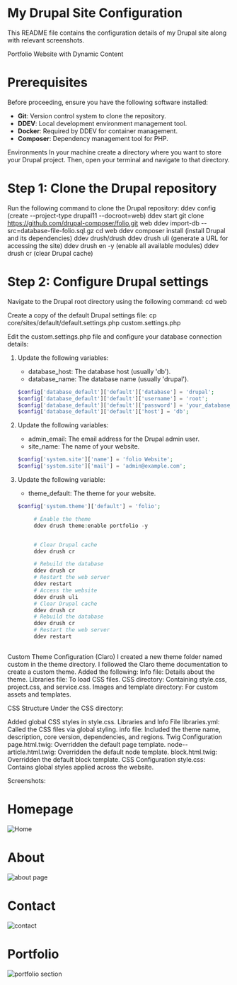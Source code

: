 # My Drupal Site Configuration  
This README file contains the configuration details of my Drupal site along with relevant screenshots. 

Portfolio Website with Dynamic Content  

# Prerequisites  

Before proceeding, ensure you have the following software installed:  

- **Git**: Version control system to clone the repository.  
- **DDEV**: Local development environment management tool.  
- **Docker**: Required by DDEV for container management.  
- **Composer**: Dependency management tool for PHP.  

Environments
In your machine create a directory where you want to store your Drupal project. Then, open your terminal and navigate to that directory.
# Step 1: Clone the Drupal repository

Run the following command to clone the Drupal repository:
ddev config (create --project-type drupal11 --docroot=web)
ddev start
git clone https://github.com/drupal-composer/folio.git web
ddev import-db --src=database-file-folio.sql.gz 
cd web
ddev composer install (install Drupal and its dependencies)
ddev drush/drush
ddev drush uli (generate a URL for accessing the site)
ddev drush en -y (enable all available modules)
ddev drush cr (clear Drupal cache)

# Step 2: Configure Drupal settings

Navigate to the Drupal root directory using the following command:
cd web

Create a copy of the default Drupal settings file:
cp core/sites/default/default.settings.php custom.settings.php

Edit the custom.settings.php file and configure your database connection details:

1. Update the following variables:
   - database_host: The database host (usually 'db').
   - database_name: The database name (usually 'drupal').   

   ```php
   $config['database_default']['default']['database'] = 'drupal';
   $config['database_default']['default']['username'] = 'root';
   $config['database_default']['default']['password'] = 'your_database_password';
   $config['database_default']['default']['host'] = 'db';
   ```

2. Update the following variables:
   - admin_email: The email address for the Drupal admin user.
   - site_name: The name of your website.
   ```php
   $config['system.site']['name'] = 'folio Website';
   $config['system.site']['mail'] = 'admin@example.com';
   ```

3. Update the following variable:
   - theme_default: The theme for your website.
   ```php
   $config['system.theme']['default'] = 'folio';

        # Enable the theme
        ddev drush theme:enable portfolio -y


        # Clear Drupal cache
        ddev drush cr

        # Rebuild the database
        ddev drush cr
        # Restart the web server
        ddev restart
        # Access the website
        ddev drush uli
        # Clear Drupal cache
        ddev drush cr
        # Rebuild the database
        ddev drush cr
        # Restart the web server
        ddev restart
        

Custom Theme Configuration (Claro)
I created a new theme folder named custom in the theme directory.
I followed the Claro theme documentation to create a custom theme.
Added the following:
Info file: Details about the theme.
Libraries file: To load CSS files.
CSS directory: Containing style.css, project.css, and service.css.
Images and template directory: For custom assets and templates.


  CSS Structure
Under the CSS directory:

Added global CSS styles in style.css.
Libraries and Info File
libraries.yml: Called the CSS files via global styling.
info file: Included the theme name, description, core version, dependencies, and regions.
Twig Configuration
page.html.twig: Overridden the default page template.
node--article.html.twig: Overridden the default node template.
block.html.twig: Overridden the default block template.
CSS Configuration
style.css: Contains global styles applied across the website.

Screenshots:

# Homepage
![Home](Home.png)
# About
![about page](about.png)
# Contact
![contact](contact.png)
# Portfolio
![portfolio section](portfolio.png)
